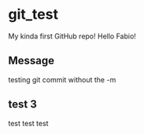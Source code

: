 # git_test

My kinda first GitHub repo!
Hello Fabio!

## Message

testing git commit without the -m

## test 3

test test test
